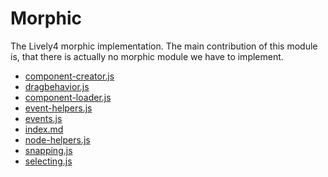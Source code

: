 # Morphic

The Lively4 morphic implementation. The main contribution of this module is, that there is actually no morphic module we have to implement. 

<!--
Treating every HTML element as morph we can use the Halo tools to [select](selecting.js), [drag](dragging.js), [grab](grabbing.js), [copy](copying.js), [resize](resizing.js), and [inspect](inspecting.js) all html content. These modules define the behavior used in the [user interface](/templates/halos/).

That said we provide our own root class for HTML elements we call [Morph](../../../templates/classes/Morph.js).
-->

- [component-creator.js](component-creator.js)
- [dragbehavior.js](dragbehavior.js)
- [component-loader.js](component-loader.js)
- [event-helpers.js](event-helpers.js)
- [events.js](events.js)
- [index.md](index.md)
- [node-helpers.js](node-helpers.js)
- [snapping.js](snapping.js)
- [selecting.js](selecting.js)


<script>
import Files from "src/client/files.js"
var md = lively.query(this, "lively-markdown");
Files.generateMarkdownFileListing(md.shadowRoot)
</script>